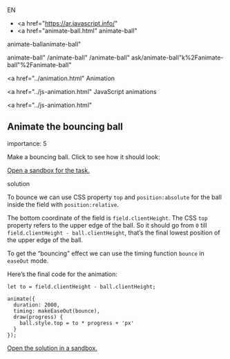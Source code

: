 EN

- <a href="https://ar.javascript.info/"
- <a href="animate-ball.html"
  animate-ball"

animate-ballanimate-ball"

<!-- -->

animate-ball"
/animate-ball"
/animate-ball"
ask/animate-ball"k%2Fanimate-ball"%2Fanimate-ball" </a>

<a href="../animation.html" Animation</span></a>

<a href="../js-animation.html" JavaScript animations</span></a>

<a href="../js-animation.html"

## Animate the bouncing ball

<span class="task__importance" title="How important is the task, from 1 to 5">importance: 5</span>

Make a bouncing ball. Click to see how it should look:

[Open a sandbox for the task.](https://plnkr.co/edit/co0XGJ1r0UGWPZCw?p=preview)

solution

To bounce we can use CSS property `top` and `position:absolute` for the ball inside the field with `position:relative`.

The bottom coordinate of the field is `field.clientHeight`. The CSS `top` property refers to the upper edge of the ball. So it should go from `0` till `field.clientHeight - ball.clientHeight`, that’s the final lowest position of the upper edge of the ball.

To get the “bouncing” effect we can use the timing function `bounce` in `easeOut` mode.

Here’s the final code for the animation:

    let to = field.clientHeight - ball.clientHeight;

    animate({
      duration: 2000,
      timing: makeEaseOut(bounce),
      draw(progress) {
        ball.style.top = to * progress + 'px'
      }
    });

[Open the solution in a sandbox.](https://plnkr.co/edit/ltbXZe5pp7wqNTN6?p=preview)
